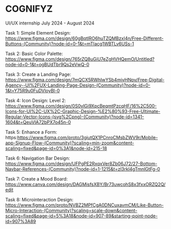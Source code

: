 # COGNIFYZ

UI/UX internship July 2024 - August 2024

Task 1: Simple Element Design: https://www.figma.com/design/60gBqtIRO6huTZQMBzxl4n/Free-Different-Buttons-(Community)?node-id=0-1&t=mTIacg1WBTLv6USs-1 

Task 2: Basic Color Palette: https://www.figma.com/design/765rZQ8uGiU7eZgHVHQemO/Untitled?node-id=0-1&t=ogBUdTbr9Qs2eVwQ-0

Task 3: Create a Landing Page: https://www.figma.com/design/7mQCX5RWhIwYSb4mjyHNpv/Free-Digital-Agency--UI%2FUX-Landing-Page-Design-(Community)?node-id=0-1&t=Y75R9u0FuDVloyBl-0

Task 4: Icon Design: Level 2: https://www.figma.com/design/0S0vlGi9XpcBeqmtPzcqHF/16%2C500-Icons-for-UI%2C-UX%2C-Graphic-Design-%E2%80%93-Free-Ultimate-Regular-Vector-Icons-(svg%2Cpng)-(Community)?node-id=1341-1604&t=QeuVlA72bPX7o45n-0

Task 5: Enhance a Form: https:https://www.figma.com/proto/3giutQX1PCnroCMsbZWV9r/Mobile-app-Signup-Flow-(Community)?scaling=min-zoom&content-scaling=fixed&page-id=0%3A1&node-id=215-18

Task 6: Navigation Bar Design: https://www.figma.com/design/UFPgPE2RxqxVer8Zb06J72/27-Bottom-Navbar-References-(Community)?node-id=1-1215&t=zl3rkl4gTmnlGtFg-0

Task 7: Create a Mood Board: https://www.canva.com/design/DAGMisfsXBY/Br73uwcohS8x3fxxORZQ2Q/edit

Task 8: Microinteraction Design: https://www.figma.com/proto/NVBZ2MPfCgA0DNCuxavmCM/Like-Button-Micro-Interaction-(Community)?scaling=scale-down&content-scaling=fixed&page-id=5%3A18&node-id=907-89&starting-point-node-id=907%3A89
